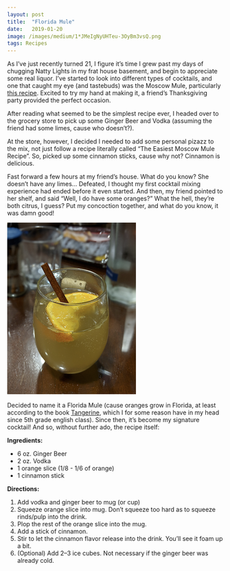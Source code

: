 ```yaml
---
layout:	post
title:	"Florida Mule"
date:	2019-01-20
image: /images/medium/1*JMeIgNyUHTeu-3OyBm3vsQ.png
tags: Recipes
---
```


As I’ve just recently turned 21, I figure it’s time I grew past my days of chugging Natty Lights in my frat house basement, and begin to appreciate some real liquor. I’ve started to look into different types of cocktails, and one that caught my eye (and tastebuds) was the Moscow Mule, particularly [this recipe](https://www.esquire.com/food-drink/drinks/recipes/a3817/moscow-mule-drink-recipe/). Excited to try my hand at making it, a friend’s Thanksgiving party provided the perfect occasion.

After reading what seemed to be the simplest recipe ever, I headed over to the grocery store to pick up some Ginger Beer and Vodka (assuming the friend had some limes, cause who doesn’t?).

At the store, however, I decided I needed to add some personal pizazz to the mix, not just follow a recipe literally called “The Easiest Moscow Mule Recipe”. So, picked up some cinnamon sticks, cause why not? Cinnamon is delicious.

Fast forward a few hours at my friend’s house. What do you know? She doesn’t have any limes… Defeated, I thought my first cocktail mixing experience had ended before it even started. And then, my friend pointed to her shelf, and said “Well, I do have some oranges?” What the hell, they’re both citrus, I guess? Put my concoction together, and what do you know, it was damn good!


![](/images/medium/1*JMeIgNyUHTeu-3OyBm3vsQ.png)

Decided to name it a Florida Mule (cause oranges grow in Florida, at least according to the book [Tangerine](https://www.wikiwand.com/en/Tangerine_%28novel%29), which I for some reason have in my head since 5th grade english class). Since then, it’s become my signature cocktail! And so, without further ado, the recipe itself:

**Ingredients:**

* 6 oz. Ginger Beer
* 2 oz. Vodka
* 1 orange slice (1/8 - 1/6 of orange)
* 1 cinnamon stick
  

**Directions:**

1. Add vodka and ginger beer to mug (or cup)
2. Squeeze orange slice into mug. Don’t squeeze too hard as to squeeze rinds/pulp into the drink.
3. Plop the rest of the orange slice into the mug.
4. Add a stick of cinnamon.
5. Stir to let the cinnamon flavor release into the drink. You’ll see it foam up a bit.
6. (Optional) Add 2–3 ice cubes. Not necessary if the ginger beer was already cold.
  